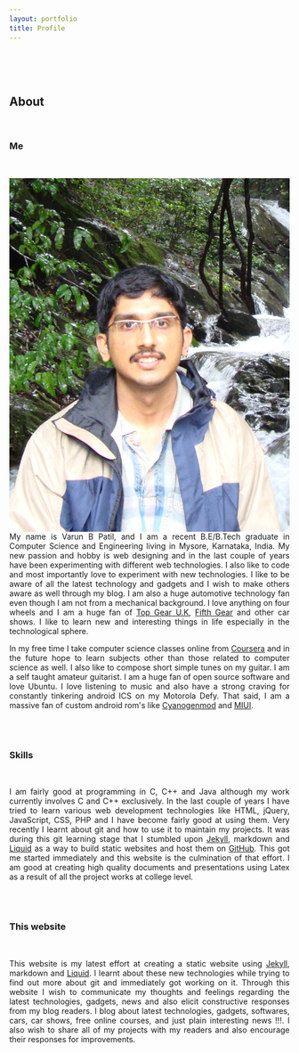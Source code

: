 ```yaml
---
layout: portfolio
title: Profile
---
```

<br />
<br />
<br />
<div id="main">
    <div class="inner">
       <h2>About</h2><br />
       <h3>Me</h3><br />
       <p style="text-align: justify;">
       <img class="portfolio" src="portfolio.jpg" align="right" />
       My name is Varun B Patil, and I am a recent B.E/B.Tech graduate in Computer Science and Engineering living in Mysore, Karnataka, India. My new passion and hobby is web designing and in the last couple of years have been experimenting with different web technologies. I also like to code and most importantly love to experiment with new technologies. I like to be aware of all the latest technology and gadgets and I wish to make others aware as well through my blog. I am also a huge automotive technology fan even though I am not from a mechanical background. I love anything on four wheels and I am a huge fan of <a href="http://www.topgear.com/uk/" target="_blank">Top Gear U.K</a>, <a href="http://www.channel5.com/shows/fifth-gear" target="_blank">Fifth Gear</a> and other car shows. I like to learn new and interesting things in life especially in the technological sphere.
       </p>
       <p style="text-align: justify;">
       In my free time I take computer science classes online from <a href="https://www.coursera.org/" target="_blank">Coursera</a> and in the future hope to learn subjects other than those related to computer science as well. I also like to compose short simple tunes on my guitar. I am a self taught amateur guitarist. I am a huge fan of open source software and love Ubuntu. I love listening to music and also have a strong craving for constantly tinkering android ICS on my Motorola Defy. That said, I am a massive fan of custom android rom's like <a href="http://www.cyanogenmod.com/" target="_blank">Cyanogenmod</a> and <a href="http://en.miui.com/" target="_blank">MIUI</a>.
       </p><br /><br />
       <h3>Skills</h3><br />
       <p style="text-align: justify;">
       I am fairly good at programming in C, C++ and Java although my work currently involves C and C++ exclusively. In the last couple of years I have tried to learn various web development technologies like HTML, jQuery, JavaScript, CSS, PHP and I have become fairly good at using them. Very recently I learnt about git and how to use it to maintain my projects. It was during this git learning stage that I stumbled upon <a href="https://github.com/mojombo/jekyll" target="_blank">Jekyll</a>, markdown and <a href="https://github.com/Shopify/liquid" target="_blank">Liquid</a> as a way to build static websites and host them on <a href="https://github.com/" target="_blank">GitHub</a>. This got me started immediately and this website is the culmination of that effort. I am good at creating high quality documents and presentations using Latex as a result of all the project works at college level.
       </p><br /><br />
       <h3>This website</h3><br />
       <p style="text-align: justify">
       This website is my latest effort at creating a static website using <a href="https://github.com/mojombo/jekyll" target="_blank">Jekyll</a>, markdown and <a href="https://github.com/Shopify/liquid" target="_blank">Liquid</a>. I learnt about these new technologies while trying to find out more about git and immediately got working on it. Through this website I wish to communicate my thoughts and feelings regarding the latest technologies, gadgets, news and also elicit constructive responses from my blog readers. I blog about latest technologies, gadgets, softwares, cars, car shows, free online courses, and just plain interesting news !!!. I also wish to share all of my projects with my readers and also encourage their responses for improvements.
       </p>
    </div>
</div>    
